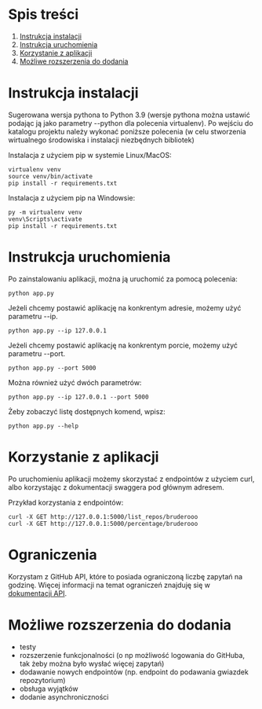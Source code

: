 # Spis treści #

1. [Instrukcja instalacji](#instrukcja-instalacji)
2. [Instrukcja uruchomienia](#instrukcja-uruchomienia)
3. [Korzystanie z aplikacji](#korzystanie-z-aplikacji)
4. [Możliwe rozszerzenia do dodania](#moliwe-rozszerzenia-do-dodania)

<a name="instrukcja-instalacji"></a>

# Instrukcja instalacji # 

Sugerowana wersja pythona to Python 3.9 (wersje pythona można ustawić podając ją jako parametry --python dla polecenia
virtualenv). Po wejściu do katalogu projektu należy wykonać poniższe polecenia (w celu stworzenia wirtualnego środowiska
i instalacji niezbędnych bibliotek)

Instalacja z użyciem pip w systemie Linux/MacOS:

```shell
virtualenv venv
source venv/bin/activate
pip install -r requirements.txt
```

Instalacja z użyciem pip na Windowsie:

```commandline
py -m virtualenv venv
venv\Scripts\activate
pip install -r requirements.txt
```

<a name="instrukcja-uruchomienia"></a>

# Instrukcja uruchomienia #

Po zainstalowaniu aplikacji, można ją uruchomić za pomocą polecenia:

```commandline
python app.py
```

Jeżeli chcemy postawić aplikację na konkrentym adresie, możemy użyć parametru --ip.

```commandline
python app.py --ip 127.0.0.1
```

Jeżeli chcemy postawić aplikację na konkrentym porcie, możemy użyć parametru --port.

```commandline
python app.py --port 5000
```

Można również użyć dwóch parametrów:

```commandline
python app.py --ip 127.0.0.1 --port 5000
```

Żeby zobaczyć listę dostępnych komend, wpisz:

```commandline
python app.py --help
```

<a name="korzystanie-z-aplikacji"></a>

# Korzystanie z aplikacji #

Po uruchomieniu aplikacji możemy skorzystać z endpointów z użyciem curl, albo korzystając z dokumentacji swaggera pod
głównym adresem.

Przykład korzystania z endpointów:

```commandline
curl -X GET http://127.0.0.1:5000/list_repos/bruderooo
curl -X GET http://127.0.0.1:5000/percentage/bruderooo
```

<a name="moliwe-rozszerzenia-do-dodania"></a>

# Ograniczenia #

Korzystam z GitHub API, które to posiada ograniczoną liczbę zapytań na godzinę. Więcej informacji na temat ograniczeń
znajduję się w [dokumentacji API](https://docs.github.com/en/rest/overview/resources-in-the-rest-api#rate-limiting).

# Możliwe rozszerzenia do dodania #

* testy
* rozszerzenie funkcjonalności (o np możliwość logowania do GitHuba, tak żeby można było wysłać więcej zapytań)
* dodawanie nowych endpointów (np. endpoint do podawania gwiazdek repozytorium)
* obsługa wyjątków
* dodanie asynchroniczności
